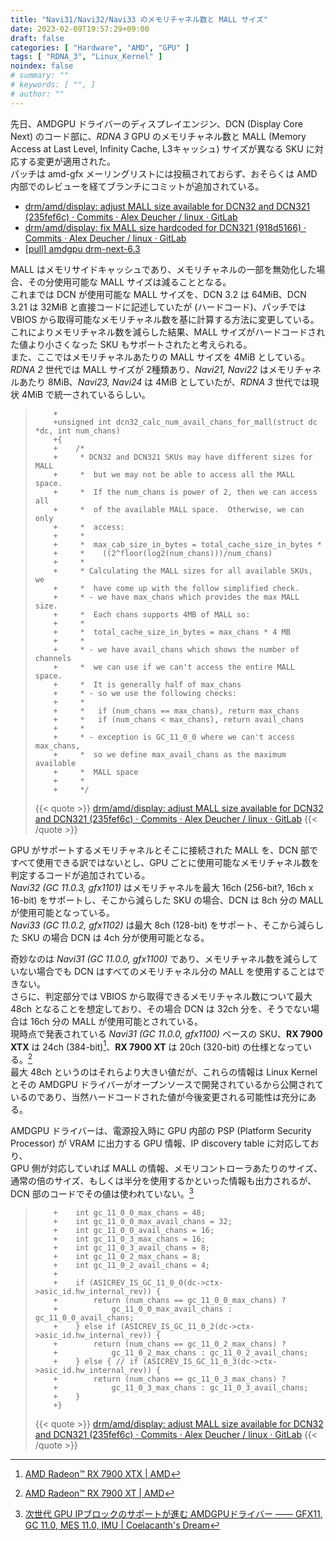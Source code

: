 ```yaml
---
title: "Navi31/Navi32/Navi33 のメモリチャネル数と MALL サイズ"
date: 2023-02-09T19:57:29+09:00
draft: false
categories: [ "Hardware", "AMD", "GPU" ]
tags: [ "RDNA_3", "Linux_Kernel" ]
noindex: false
# summary: ""
# keywords: [ "", ]
# author: ""
---
```


先日、AMDGPU ドライバーのディスプレイエンジン、DCN (Display Core Next) のコード部に、*RDNA 3* GPU のメモリチャネル数と MALL (Memory Access at Last Level, Infinity Cache, L3キャッシュ) サイズが異なる SKU に対応する変更が適用された。  
パッチは amd-gfx メーリングリストには投稿されておらず、おそらくは AMD 内部でのレビューを経てブランチにコミットが追加されている。  

 * [drm/amd/display: adjust MALL size available for DCN32 and DCN321 (235fef6c) · Commits · Alex Deucher / linux · GitLab](https://gitlab.freedesktop.org/agd5f/linux/-/commit/235fef6c7fd341026eee90cc546e6e8ff8b2c315)
 * [drm/amd/display: fix MALL size hardcoded for DCN321 (918d5166) · Commits · Alex Deucher / linux · GitLab](https://gitlab.freedesktop.org/agd5f/linux/-/commit/918d5166439078364453f2eb5b4d8e75095a510e)
 * [[pull] amdgpu drm-next-6.3](https://lists.freedesktop.org/archives/amd-gfx/2023-February/089241.html)

MALL はメモリサイドキャッシュであり、メモリチャネルの一部を無効化した場合、その分使用可能な MALL サイズは減ることとなる。  
これまでは DCN が使用可能な MALL サイズを、DCN 3.2 は 64MiB、DCN 3.21 は 32MiB と直接コードに記述していたが (ハードコード)、パッチでは VBIOS から取得可能なメモリチャネル数を基に計算する方法に変更している。  
これによりメモリチャネル数を減らした結果、MALL サイズがハードコードされた値より小さくなった SKU もサポートされたと考えられる。  
また、ここではメモリチャネルあたりの MALL サイズを 4MiB としている。*RDNA 2* 世代では MALL サイズが 2種類あり、*Navi21, Navi22* はメモリチャネルあたり 8MiB、*Navi23, Navi24* は 4MiB としていたが、*RDNA 3* 世代では現状 4MiB で統一されているらしい。  

 >         +
 >         +unsigned int dcn32_calc_num_avail_chans_for_mall(struct dc *dc, int num_chans)
 >         +{
 >         +	/*
 >         +	 * DCN32 and DCN321 SKUs may have different sizes for MALL
 >         +	 *  but we may not be able to access all the MALL space.
 >         +	 *  If the num_chans is power of 2, then we can access all
 >         +	 *  of the available MALL space.  Otherwise, we can only
 >         +	 *  access:
 >         +	 *
 >         +	 *  max_cab_size_in_bytes = total_cache_size_in_bytes *
 >         +	 *    ((2^floor(log2(num_chans)))/num_chans)
 >         +	 *
 >         +	 * Calculating the MALL sizes for all available SKUs, we
 >         +	 *  have come up with the follow simplified check.
 >         +	 * - we have max_chans which provides the max MALL size.
 >         +	 *  Each chans supports 4MB of MALL so:
 >         +	 *
 >         +	 *  total_cache_size_in_bytes = max_chans * 4 MB
 >         +	 *
 >         +	 * - we have avail_chans which shows the number of channels
 >         +	 *  we can use if we can't access the entire MALL space.
 >         +	 *  It is generally half of max_chans
 >         +	 * - so we use the following checks:
 >         +	 *
 >         +	 *   if (num_chans == max_chans), return max_chans
 >         +	 *   if (num_chans < max_chans), return avail_chans
 >         +	 *
 >         +	 * - exception is GC_11_0_0 where we can't access max_chans,
 >         +	 *  so we define max_avail_chans as the maximum available
 >         +	 *  MALL space
 >         +	 *
 >         +	 */
 >
 > {{< quote >}} [drm/amd/display: adjust MALL size available for DCN32 and DCN321 (235fef6c) · Commits · Alex Deucher / linux · GitLab](https://gitlab.freedesktop.org/agd5f/linux/-/commit/235fef6c7fd341026eee90cc546e6e8ff8b2c315) {{< /quote >}}

GPU がサポートするメモリチャネルとそこに接続された MALL を、DCN 部ですべて使用できる訳ではないとし、GPU ごとに使用可能なメモリチャネル数を判定するコードが追加されている。  
*Navi32 (GC 11.0.3, gfx1101)* はメモリチャネルを最大 16ch (256-bit?, 16ch x 16-bit) をサポートし、そこから減らした SKU の場合、DCN は 8ch 分の MALL が使用可能となっている。  
*Navi33 (GC 11.0.2, gfx1102)* は最大 8ch (128-bit) をサポート、そこから減らした SKU の場合 DCN は 4ch 分が使用可能となる。  

奇妙なのは *Navi31 (GC 11.0.0, gfx1100)* であり、メモリチャネル数を減らしていない場合でも DCN はすべてのメモリチャネル分の MALL を使用することはできない。  
さらに、判定部分では VBIOS から取得できるメモリチャネル数について最大 48ch となることを想定しており、その場合 DCN は 32ch 分を、そうでない場合は 16ch 分の MALL が使用可能とされている。  
現時点で発表されている *Navi31 (GC 11.0.0, gfx1100)* ベースの SKU、**RX 7900 XTX** は 24ch (384-bit)[^7900-xtx]、**RX 7900 XT** は 20ch (320-bit) の仕様となっている。[^7900-xt]  
最大 48ch というのはそれらより大きい値だが、これらの情報は Linux Kernel とその AMDGPU ドライバーがオープンソースで開発されているから公開されているのであり、当然ハードコードされた値が今後変更される可能性は充分にある。  

[^7900-xtx]: [AMD Radeon™ RX 7900 XTX | AMD](https://www.amd.com/en/products/graphics/amd-radeon-rx-7900xtx#product-specs)
[^7900-xt]: [AMD Radeon™ RX 7900 XT | AMD](https://www.amd.com/en/products/graphics/amd-radeon-rx-7900xt#product-specs)

AMDGPU ドライバーは、電源投入時に GPU 内部の PSP (Platform Security Processor) が VRAM に出力する GPU 情報、IP discovery table に対応しており、  
GPU 側が対応していれば MALL の情報、メモリコントローラあたりのサイズ、通常の倍のサイズ、もしくは半分を使用するかといった情報も出力されるが、DCN 部のコードでその値は使われていない。[^ip-discovery]  

[^ip-discovery]: [次世代 GPU IPブロックのサポートが進む AMDGPUドライバー ―― GFX11, GC 11.0, MES 11.0, IMU | Coelacanth's Dream](/posts/2022/04/30/amd-gc_11_0_0/#ip)

 >         +	int gc_11_0_0_max_chans = 48;
 >         +	int gc_11_0_0_max_avail_chans = 32;
 >         +	int gc_11_0_0_avail_chans = 16;
 >         +	int gc_11_0_3_max_chans = 16;
 >         +	int gc_11_0_3_avail_chans = 8;
 >         +	int gc_11_0_2_max_chans = 8;
 >         +	int gc_11_0_2_avail_chans = 4;
 >         +
 >         +	if (ASICREV_IS_GC_11_0_0(dc->ctx->asic_id.hw_internal_rev)) {
 >         +		return (num_chans == gc_11_0_0_max_chans) ?
 >         +			gc_11_0_0_max_avail_chans : gc_11_0_0_avail_chans;
 >         +	} else if (ASICREV_IS_GC_11_0_2(dc->ctx->asic_id.hw_internal_rev)) {
 >         +		return (num_chans == gc_11_0_2_max_chans) ?
 >         +			gc_11_0_2_max_chans : gc_11_0_2_avail_chans;
 >         +	} else { // if (ASICREV_IS_GC_11_0_3(dc->ctx->asic_id.hw_internal_rev)) {
 >         +		return (num_chans == gc_11_0_3_max_chans) ?
 >         +			gc_11_0_3_max_chans : gc_11_0_3_avail_chans;
 >         +	}
 >         +}
 >
 > {{< quote >}} [drm/amd/display: adjust MALL size available for DCN32 and DCN321 (235fef6c) · Commits · Alex Deucher / linux · GitLab](https://gitlab.freedesktop.org/agd5f/linux/-/commit/235fef6c7fd341026eee90cc546e6e8ff8b2c315) {{< /quote >}}
